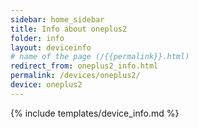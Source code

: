 ```yaml
---
sidebar: home_sidebar
title: Info about oneplus2
folder: info
layout: deviceinfo
# name of the page (/{{permalink}}.html)
redirect_from: oneplus2_info.html
permalink: /devices/oneplus2/
device: oneplus2
---
```

{% include templates/device_info.md %}
